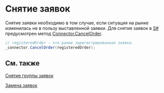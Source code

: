 # Снятие заявок

Снятие заявки необходимо в том случае, если ситуация на рынке изменилась не в пользу выставленной заявки. Для снятия заявок в [S\#](StockSharpAbout.md) предусмотрен метод [Connector.CancelOrder](xref:StockSharp.Algo.Connector.CancelOrder(StockSharp.BusinessEntities.Order)). 

```cs
// registeredOrder - это ранее зарегистрированная заявка.
_connector.CancelOrder(registeredOrder);
```

## См. также

[Снятие группы заявок](OrdersCancelGroup.md)

[Замена заявок](OrdersReRegister.md)
